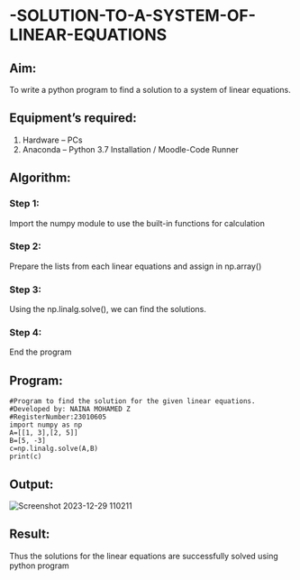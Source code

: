# -SOLUTION-TO-A-SYSTEM-OF-LINEAR-EQUATIONS
## Aim:
To write a python program to find a solution to a system of linear equations.
## Equipment’s required:
1. 	Hardware – PCs
2. 	Anaconda – Python 3.7 Installation / Moodle-Code Runner
## Algorithm:
### Step 1: 
Import the numpy module to use the built-in functions for calculation
### Step 2: 
Prepare the lists from each linear equations and assign in np.array()
### Step 3: 
Using the np.linalg.solve(), we can find the solutions.
### Step 4: 
End the program
## Program:
```
#Program to find the solution for the given linear equations.
#Developed by: NAINA MOHAMED Z
#RegisterNumber:23010605
import numpy as np
A=[[1, 3],[2, 5]]
B=[5, -3]
c=np.linalg.solve(A,B)
print(c)
```

## Output:
![Screenshot 2023-12-29 110211](https://github.com/nainamohamed09642/-SOLUTION-TO-A-SYSTEM-OF-LINEAR-EQUATIONS/assets/151916360/10839a4f-cae6-438a-a2ba-9c3920b4491d)

## Result: 
Thus the solutions for the linear equations are successfully solved using python program

